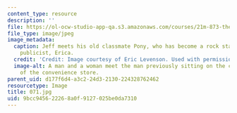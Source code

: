 ```yaml
---
content_type: resource
description: ''
file: https://ol-ocw-studio-app-qa.s3.amazonaws.com/courses/21m-873-theater-arts-topics-suburbia-january-iap-2008/9bcc945622268a0f9127025be0da7310_071.jpg
file_type: image/jpeg
image_metadata:
  caption: Jeff meets his old classmate Pony, who has become a rock star, and Pony's
    publicist, Erica.
  credit: 'Credit: Image courtesy of Eric Levenson. Used with permission.'
  image-alt: A man and a woman meet the man previously sitting on the curb in front
    of the convenience store.
parent_uid: d177f6d4-a3c2-24d3-2130-224328762462
resourcetype: Image
title: 071.jpg
uid: 9bcc9456-2226-8a0f-9127-025be0da7310
---
```

